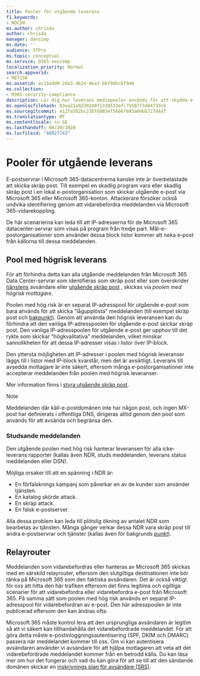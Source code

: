 ```yaml
---
title: Pooler för utgående leverans
f1.keywords:
- NOCSH
ms.author: chrisda
author: chrisda
manager: dansimp
ms.date: ''
audience: ITPro
ms.topic: conceptual
ms.service: O365-seccomp
localization_priority: Normal
search.appverid:
- MET150
ms.assetid: ac11edd9-2da3-462d-8ea3-bbf9dbc6f948
ms.collection:
- M365-security-compliance
description: Lär dig hur leverans mediepooler används för att skydda e-postservrarnas rykte i Microsoft 365-datacenter.
ms.openlocfilehash: 83ea21a9230240f1339513efc75587f3d84733cb
ms.sourcegitcommit: e12fa502bc216f6083ef5666f693a04bb727d4df
ms.translationtype: MT
ms.contentlocale: sv-SE
ms.lasthandoff: 08/20/2020
ms.locfileid: "46827743"
---
```

# <a name="outbound-delivery-pools"></a>Pooler för utgående leverans

E-postservrar i Microsoft 365-datacentrerna kanske inte är överbelastade att skicka skräp post. Till exempel en skadlig program vara eller skadlig skräp post i en lokal e-postorganisation som skickar utgående e-post via Microsoft 365 eller Microsoft 365-konton. Attackerare försöker också undvika identifiering genom att vidarebefordra meddelanden via Microsoft 365-vidarekoppling.

De här scenarierna kan leda till att IP-adresserna för de Microsoft 365 datacenter-servrar som visas på program från tredje part. Mål-e-postorganisationer som använder dessa block listor kommer att neka e-post från källorna till dessa meddelanden.

## <a name="high-risk-delivery-pool"></a>Pool med högrisk leverans
För att förhindra detta kan alla utgående meddelanden från Microsoft 365 Data Center-servrar som identifieras som skräp post eller som överskrider [tjänstens](https://docs.microsoft.com/office365/servicedescriptions/exchange-online-service-description/exchange-online-limits#sending-limits-across-office-365-options) avsändare eller [utgående skräp post](configure-the-outbound-spam-policy.md) , skickas via _poolen med högrisk mottagare_.

Poolen med hög risk är en separat IP-adresspool för utgående e-post som bara används för att skicka "lågupplösta" meddelanden (till exempel skräp post och [bakpunkt](backscatter-messages-and-eop.md)). Genom att använda den högrisk leveransen kan du förhindra att den vanliga IP-adresspoolen för utgående e-post skickar skräp post. Den vanliga IP-adresspoolen för utgående e-post ger upphov till det rykte som skickar "högkvalitativa" meddelanden, vilket minskar sannolikheten för att dessa IP-adresser visas i listor över IP-block.

Den yttersta möjligheten att IP-adresser i poolen med högrisk leveranser läggs till i listor med IP-block kvarstår, men det är avsiktligt. Leverans till avsedda mottagare är inte säkert, eftersom många e-postorganisationer inte accepterar meddelanden från poolen med högrisk leveranser.

Mer information finns i [styra utgående skräp post](outbound-spam-controls.md).

> [!NOTE]
> Meddelanden där käll-e-postdomänen inte har någon post, och ingen MX-post har definierats i offentliga DNS, dirigeras alltid genom den pool som används för att avsända och begränsa den.

### <a name="bounce-messages"></a>Studsande meddelanden

Den utgående poolen med hög risk hanterar leveransen för alla icke-leverans rapporter (kallas även NDR, studs meddelanden, leverans status meddelanden eller DSN).

Möjliga orsaker till att en spänning i NDR är:

- En förfalsknings kampanj som påverkar en av de kunder som använder tjänsten.
- En katalog skörde attack.
- En skräp attack.
- En falsk e-postserver.

Alla dessa problem kan leda till plötslig ökning av antalet NDR som bearbetas av tjänsten. Många gånger verkar dessa NDR vara skräp post till andra e-postservrar och tjänster (kallas även för bakgrunds _[punkt](backscatter-messages-and-eop.md)_).

## <a name="relay-pool"></a>Relayrouter

Meddelanden som vidarebefordras eller hanteras av Microsoft 365 skickas med en särskild relayrouter, eftersom den slutgiltiga destinationen inte bör tänka på Microsoft 365 som den faktiska avsändaren. Det är också viktigt för oss att hitta den här trafiken eftersom det finns legitima och ogiltiga scenarier för att vidarebefordra eller vidarebefordra e-post från Microsoft 365. På samma sätt som poolen med hög risk används en separat IP-adresspool för vidarebefordran av e-post. Den här adresspoolen är inte publicerad eftersom den kan ändras ofta.

Microsoft 365 måste kontrol lera att den ursprungliga avsändaren är legitim så att vi säkert kan tillhandahålla det vidarebefordrade meddelandet. För att göra detta måste e-postinloggningsautentisering (SPF, DKIM och DMARC) passera när meddelandet kommer till oss. Om vi kan autentisera avsändaren använder vi avsändare för att hjälpa mottagaren att veta att det vidarebefordrade meddelandet kommer från en betrodd källa. Du kan läsa mer om hur det fungerar och vad du kan göra för att se till att den sändande domänen skickar en [inskrivnings plan för avsändare (SRS)](https://docs.microsoft.com/office365/troubleshoot/antispam/sender-rewriting-scheme).
